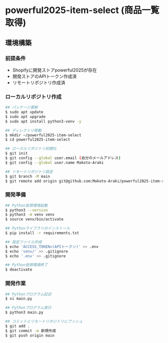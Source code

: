 # powerful2025-item-select (商品一覧取得)
## 環境構築

### 前提条件
- Shopifyに開発ストアpowerful2025が存在
- 開発ストアのAPIトークン作成済
- リモートリポジトリ作成済

### ローカルリポジトリ作成
```bash
## パッケージ更新
$ sudo apt update
$ sudo apt upgrade
$ sudo apt install python3-venv -y

## ディレクトリ移動
$ mkdir ~/powerful2025-item-select
$ cd powerful2025-item-select

## ローカルリポジトリ初期化
$ git init
$ git config --global user.email (自分のメールアドレス)
$ git config --global user.name Makoto-Araki

## リモートリポジトリ設定
$ git branch -M main
$ git remote add origin git@github.com:Makoto-Araki/powerful2025-item-select.git
```

### 開発準備
```bash
## Python仮想環境起動
$ python3 --version
$ python3 -m venv venv
$ source venv/bin/activate

## Pythonライブラリのインストール
$ pip install -r requirements.txt

## 設定ファイル作成
$ echo 'ACCESS_TOKEN=(APIトークン)' >> .env
$ echo 'venv/' >> .gitignore
$ echo '.env' >> .gitignore

## Python仮想環境終了
$ deactivate
```

### 開発作業
```bash
## Pythonプログラム記述
$ vi main.py

## Pythonプログラム実行
$ python3 main.py

## コミットとリモートリポジトリにプッシュ
$ git add .
$ git commit -m 新規作成
$ git push origin main
```
